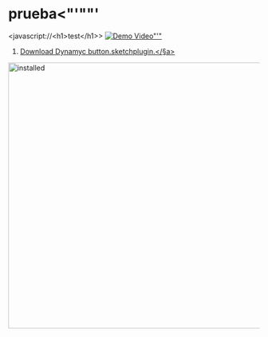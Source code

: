prueba&#60;&#34;'"\"\'
======

<javascript://\<h1\>test\</h1\>>
[![Demo Video"'&#34;](https://camo.githubusercontent.com)](http://www.youtube.com/watch?v=ZJCYUCU7YxQ)

1. [Download Dynamyc button.sketchplugin.</§a>](https://github.com/sketchplugins/sketch-dynamic-button/archive/master.zip)

  <img src="https://camo.githubusercontent.com" alt="installed" width="534" />
